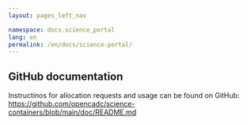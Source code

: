 ```yaml
---
layout: pages_left_nav

namespace: docs.science_portal
lang: en
permalink: /en/docs/science-portal/
---
```


## GitHub documentation

Instructinos for allocation requests and usage can be found on GitHub:
https://github.com/opencadc/science-containers/blob/main/doc/README.md
